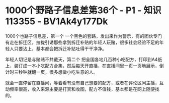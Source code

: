 # 1000个野路子信息差第36个 - P1 - 知识113355 - BV1Ak4y177Dk

1000个也路子信息差，第一个 一个黑色的套路，发出来作为警示，有的团伙专门有走在拆迁区，拉拢引诱那些拿到拆迁补贴的年轻人玩赌，很多社会经验不足的年轻人只要沾上，基本都会把拆迁补贴吐得干干净净。

年轻人切记是与赌赌不共戴天，第二个 把全国各地几百种小吃配方，打印到A4纸上，装订成一本小吃配方合集，然后每天开直播，在直播间里一页一页地展示，倒计时三秒钟就翻一页，很多想做小吃生意的人。

就会一直停留在直播间，等着看有没有自己想要的配方，或者在评论区问主播，互动频率很高，收入来源主要是打赏和收图，配方不值钱，基本都是在网上随便找的。

